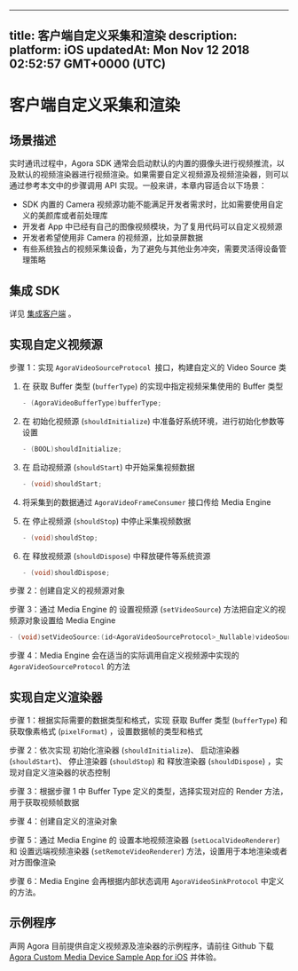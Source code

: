 
---
title: 客户端自定义采集和渲染
description: 
platform: iOS
updatedAt: Mon Nov 12 2018 02:52:57 GMT+0000 (UTC)
---
# 客户端自定义采集和渲染
## 场景描述

实时通讯过程中，Agora SDK 通常会启动默认的内置的摄像头进行视频推流，以及默认的视频渲染器进行视频渲染。如果需要自定义视频源及视频渲染器，则可以通过参考本文中的步骤调用 API 实现。一般来讲，本章内容适合以下场景：

- SDK 内置的 Camera 视频源功能不能满足开发者需求时，比如需要使用自定义的美颜库或者前处理库
- 开发者 App 中已经有自己的图像视频模块，为了复用代码可以自定义视频源
- 开发者希望使用非 Camera 的视频源，比如录屏数据
- 有些系统独占的视频采集设备，为了避免与其他业务冲突，需要灵活得设备管理策略

## 集成 SDK

详见 [集成客户端](../../cn/Video/ios_video.md) 。

## 实现自定义视频源

步骤 1：实现 `AgoraVideoSourceProtocol `接口，构建自定义的 Video Source 类

1. 在 获取 Buffer 类型 \(`bufferType`\) 的实现中指定视频采集使用的 Buffer 类型

	```c++
	- (AgoraVideoBufferType)bufferType;
	```

2. 在 初始化视频源 \(`shouldInitialize`\) 中准备好系统环境，进行初始化参数等设置

	```c++
	- (BOOL)shouldInitialize;
	```

3. 在 启动视频源 \(`shouldStart`\) 中开始采集视频数据

	```c++
	- (void)shouldStart;
	```

4. 将采集到的数据通过 `AgoraVideoFrameConsumer` 接口传给 Media Engine
5. 在 停止视频源 \(`shouldStop`\) 中停止采集视频数据

	```c++
	- (void)shouldStop;
	```

6. 在 释放视频源 \(`shouldDispose`\) 中释放硬件等系统资源

	```c++
	- (void)shouldDispose;
	```

步骤 2：创建自定义的视频源对象

步骤 3：通过 Media Engine 的 设置视频源 \(`setVideoSource`\) 方法把自定义的视频源对象设置给 Media Engine

```c++
- (void)setVideoSource:(id<AgoraVideoSourceProtocol>_Nullable)videoSource;
```

步骤 4：Media Engine 会在适当的实际调用自定义视频源中实现的 `AgoraVideoSourceProtocol` 的方法

## 实现自定义渲染器

步骤 1：根据实际需要的数据类型和格式，实现 获取 Buffer 类型 \(`bufferType`\) 和 获取像素格式 \(`pixelFormat`\) ，设置数据帧的类型和格式

步骤 2：依次实现 初始化渲染器 \(`shouldInitialize`\)、 启动渲染器 \(`shouldStart`\)、 停止渲染器 \(`shouldStop`\) 和 释放渲染器 \(`shouldDispose`\) ，实现对自定义渲染器的状态控制

步骤 3：根据步骤 1 中 Buffer Type 定义的类型，选择实现对应的 Render 方法，用于获取视频帧数据

步骤 4：创建自定义的渲染对象

步骤 5：通过 Media Engine 的 设置本地视频渲染器 \(`setLocalVideoRenderer`\) 和 设置远端视频渲染器 \(`setRemoteVideoRenderer`\) 方法，设置用于本地渲染或者对方图像渲染

步骤 6：Media Engine 会再根据内部状态调用 `AgoraVideoSinkProtocol` 中定义的方法。

## 示例程序

声网 Agora 目前提供自定义视频源及渲染器的示例程序，请前往 Github 下载 [Agora Custom Media Device Sample App for iOS](https://github.com/AgoraIO/Advanced-Video/tree/master/Custom-Media-Device/Agora-Custom-Media-Device-iOS) 并体验。
